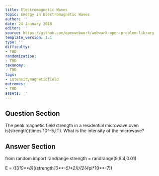 ```yaml
---
title: Electromagnetic Waves
topic: Energy in Electromagnetic Waves
author: ''
date: 24 January 2018
editor: ''
source: https://github.com/openwebwork/webwork-open-problem-library
template_version: 1.1
type: ''
difficulty:
- TBD
randomization:
- TBD
taxonomy:
- TBD
tags:
- intensitymagneticfield
outcomes:
- TBD
assets: ''
---
```


## Question Section 

 
The peak magnetic field strength in a residential microwave oven is(strength)(times 10^-5,(T).
What is the intensity of the microwave?



## Answer Section

from random import randrange
strength = randrange(9,9.4,0.01)

E = ((3*10**8)*((strength*10**-5)**2))/(2*(4*pi*10**-7))
